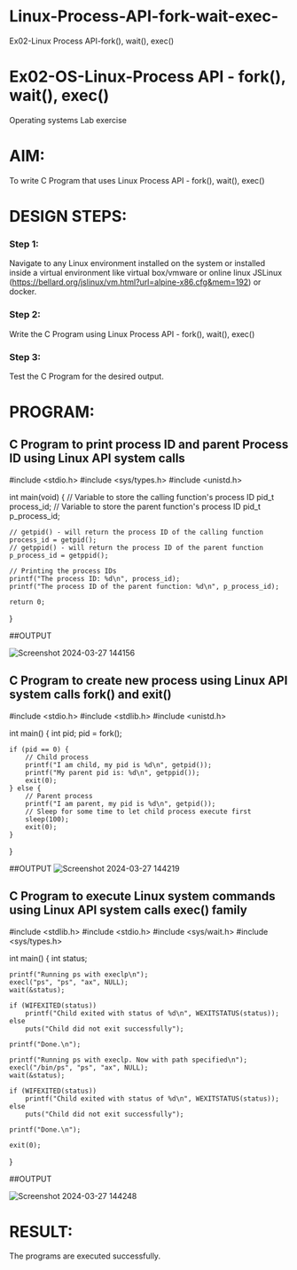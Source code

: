 # Linux-Process-API-fork-wait-exec-
Ex02-Linux Process API-fork(), wait(), exec()
# Ex02-OS-Linux-Process API - fork(), wait(), exec()
Operating systems Lab exercise


# AIM:
To write C Program that uses Linux Process API - fork(), wait(), exec()

# DESIGN STEPS:

### Step 1:

Navigate to any Linux environment installed on the system or installed inside a virtual environment like virtual box/vmware or online linux JSLinux (https://bellard.org/jslinux/vm.html?url=alpine-x86.cfg&mem=192) or docker.

### Step 2:

Write the C Program using Linux Process API - fork(), wait(), exec()

### Step 3:

Test the C Program for the desired output. 

# PROGRAM:

## C Program to print process ID and parent Process ID using Linux API system calls
#include <stdio.h>
#include <sys/types.h>
#include <unistd.h>

int main(void) {
    // Variable to store the calling function's process ID
    pid_t process_id;
    // Variable to store the parent function's process ID
    pid_t p_process_id;

    // getpid() - will return the process ID of the calling function
    process_id = getpid();
    // getppid() - will return the process ID of the parent function
    p_process_id = getppid();

    // Printing the process IDs
    printf("The process ID: %d\n", process_id);
    printf("The process ID of the parent function: %d\n", p_process_id);

    return 0;
}















##OUTPUT


![Screenshot 2024-03-27 144156](https://github.com/pawan2006-png/Linux-Process-API-fork-wait-exec/assets/150067867/3d125dce-5360-4e80-a215-381a5b16c90c)












## C Program to create new process using Linux API system calls fork() and exit()

#include <stdio.h>
#include <stdlib.h>
#include <unistd.h>

int main() {
    int pid;
    pid = fork();

    if (pid == 0) {
        // Child process
        printf("I am child, my pid is %d\n", getpid());
        printf("My parent pid is: %d\n", getppid());
        exit(0);
    } else {
        // Parent process
        printf("I am parent, my pid is %d\n", getpid());
        // Sleep for some time to let child process execute first
        sleep(100);
        exit(0);
    }
}










##OUTPUT
![Screenshot 2024-03-27 144219](https://github.com/pawan2006-png/Linux-Process-API-fork-wait-exec/assets/150067867/e5f093fa-9670-4b8b-babb-b16c7426ac54)









## C Program to execute Linux system commands using Linux API system calls exec() family



#include <stdlib.h>
#include <stdio.h>
#include <sys/wait.h>
#include <sys/types.h>

int main() {
    int status;

    printf("Running ps with execlp\n");
    execl("ps", "ps", "ax", NULL);
    wait(&status);

    if (WIFEXITED(status))
        printf("Child exited with status of %d\n", WEXITSTATUS(status));
    else
        puts("Child did not exit successfully");

    printf("Done.\n");

    printf("Running ps with execlp. Now with path specified\n");
    execl("/bin/ps", "ps", "ax", NULL);
    wait(&status);

    if (WIFEXITED(status))
        printf("Child exited with status of %d\n", WEXITSTATUS(status));
    else
        puts("Child did not exit successfully");

    printf("Done.\n");

    exit(0);
}





















##OUTPUT





![Screenshot 2024-03-27 144248](https://github.com/pawan2006-png/Linux-Process-API-fork-wait-exec/assets/150067867/064a58c7-5bf7-4989-a50f-819dbe49a9fd)













# RESULT:
The programs are executed successfully.
